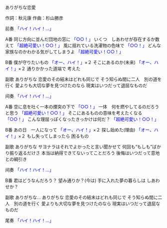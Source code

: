 ありがちな恋愛

作詞：秋元康
作曲：杉山勝彦

前奏 
<font color=blue>「ハイ！ハイ！…」</font> 

A番 
同じ方向に並んだ団地の窓に <font color=blue>「○○！」</font> 
いくつ　しあわせが存在するか数えて <font color=blue>「超絶可愛い！○○！」</font> 
風に揺れている洗濯物の色味で <font color=blue>「○○！」</font> 
どんな家族なのかわかる気がしてしまうよ <font color=blue>「超絶可愛い！○○！」</font> 

B番 
僕が守りたいもの <font color=blue>「オー、ハイ！」</font>×２ 
そこにあるのか(未来) <font color=blue>「オー、ハイ！」</font>×２ 
通りかかった道端で
考えた

副歌 
ありがちな
恋愛のその結末はどれも同じで
そう知らぬ間に二人　別の道を行く
愛よりも大切な夢を見つけたのなら
現実はいつだって退屈なものだ

间奏 
<font color=blue>「ハイ！ハイ！…」</font> 

A番 
空に息を吐く一本の煙突の下で <font color=blue>「○○！」</font> 
一体　何を燃やしてるのだろうと思う <font color=blue>「超絶可愛い！○○！」</font> 
そこにあるものの意味を考えたくなる <font color=blue>「○○！」</font> 
こんな理屈っぽくなったきっかけは何だ？ <font color=blue>「超絶可愛い！○○！」</font> 

B番 
あの日　一人になって <font color=blue>「オー、ハイ！」</font>×２ 
探し始めた(理由) <font color=blue>「オー、ハイ！」</font>×２ 
もし失ってしまったら
困るもの

副歌 
ありがちな
サヨナラはそれでよかったと言い聞かせて
何回も“もしも”ばかり振り返るだけさ
本当は納得できてないってことだろう
後悔はいつだって意地との綱引き

间奏 
<font color=blue>「ハイ！ハイ！…」</font> 

B番 
君はどうなんだろう？
望み通りか？(今は)
手に入れた夢の暮らしは
しあわせか？

副歌 
ありがちな…
ありがちな
恋愛のその結末はどれも同じで
そう知らぬ間に二人　別の道を行く
愛よりも大切な夢を見つけたのなら
現実はいつだって退屈なものだ

尾奏 
<font color=blue>「ハイ！ハイ！…」</font> 
